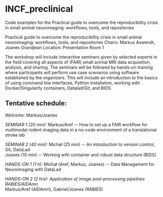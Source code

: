 # INCF_preclinical
Code examples for the Practical guide to overcome the reproducibility crisis in small animal neuroimaging: workflows, tools, and repositories

Practical guide to overcome the reproducibility crisis in small animal neuroimaging: workflows, tools, and repositories
Chairs: Markus Aswendt, Joanes Grandjean
Location: Presentation Room 1

The workshop will include interactive seminars given by selected experts in the field covering all aspects of (FAIR) small animal MRI data acquisition, analysis, and sharing. The seminars will be followed by hands-on training where participants will perform use case scenarios using software established by the organizers. This will include an introduction to the basics of using command line interfaces, Python installation, working with Docker/Singularity containers, Datalad/Git, and BIDS.

## **Tentative schedule:**   
*Welcome:* Markus/Joanes

*SEMINAR 1 (20 min):*  Markus/Aref -- How to set up a FAIR workflow for multimodal rodent imaging data in a no-code environment of a translational stroke lab

*SEMINAR 2 (40 min):*  Michał (25 min) -- An introduction to version control, Git, DataLad    
            Joanes (15 min) -- Working with container and robust data structure (BIDS)   

*HANDS-ON 1 (1 h):* Michał (Aref, Markus, Joanes) -- Data Management for Neuroimaging with DataLad   

*HANDS-ON 2 (2 hrs): Application of image post-processing pipelines RABIES/AIDAmri*   
Markus/Aref (AIDAmri), Gabriel/Joanes (RABIES)
